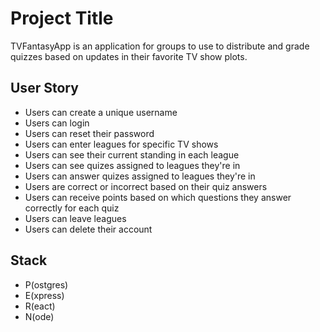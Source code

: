 
# Project Title

TVFantasyApp is an application for groups to use to distribute and grade quizzes based on updates in their favorite TV show plots.

## User Story

- Users can create a unique username
- Users can login
- Users can reset their password
- Users can enter leagues for specific TV shows
- Users can see their current standing in each league
- Users can see quizes assigned to leagues they're in
- Users can answer quizes assigned to leagues they're in
- Users are correct or incorrect based on their quiz answers
- Users can receive points based on which questions they answer correctly for each quiz
- Users can leave leagues
- Users can delete their account

## Stack
- P(ostgres)
- E(xpress)
- R(eact)
- N(ode)